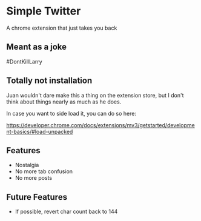 # Simple Twitter
A chrome extension that just takes you back

## Meant as a joke

#DontKillLarry

## Totally not installation

Juan wouldn't dare make this a thing on the extension store, but I don't think about things nearly as much as he does.

In case you want to side load it, you can do so here:

https://developer.chrome.com/docs/extensions/mv3/getstarted/development-basics/#load-unpacked

## Features

- Nostalgia
- No more tab confusion
- No more posts

## Future Features
- If possible, revert char count back to 144